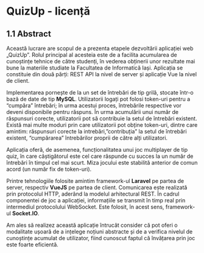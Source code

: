 ﻿# QuizUp - licență


## 1.1 Abstract
Această lucrare are scopul de a prezenta etapele dezvoltării aplicației web „QuizUp”. Rolul principal al acesteia este de a facilita acumularea de cunoștințe tehnice de către studenți, în vederea obținerii unor rezultate mai bune la materiile studiate la Facultatea de Informatică Iași. Aplicația se constituie din două părți: REST API la nivel de server și aplicație Vue la nivel de client.

Implementarea pornește de la un set de întrebări de tip grilă, stocate într-o bază de date de tip **MySQL**. Utilizatorii logați pot folosi token-uri pentru a “cumpăra” întrebări; în urma acestui proces, întrebările respective vor deveni disponibile pentru răspuns. În urma acumulării unui număr de răspunsuri corecte, utilizatorii pot să contribuie la setul de întrebări existent. Există mai multe moduri prin care utilizatorii pot obține token-uri, dintre care amintim: răspunsuri corecte la intrebări,”contribuția” la setul de întrebări existent, “cumpărarea” întrebărilor proprii de către alți utilizatori.

Aplicația oferă, de asemenea, funcționalitatea unui joc multiplayer de tip quiz, în care câștigătorul este cel care răspunde cu succes la un număr de întrebări în timpul cel mai scurt. Miza jocului este stabilită anterior de comun acord (un număr fix de token-uri).

Printre tehnologiile folosite amintim framework-ul  **Laravel** pe partea de server, respectiv **VueJS** pe partea de client. Comunicarea este realizată prin protocolul HTTP, aderând la modelul arhitectural REST. În cadrul componentei de joc a aplicației, informațiile se transmit în timp real prin intermediul protocolului WebSocket. Este folosit, în acest sens, framework-ul **Socket.IO**.

Am ales să realizez această aplicație întrucât consider că pot oferi o modalitate ușoară de a ințelege noțiuni abstracte și de a verifica nivelul de cunoștințe acumulat de utilizator, fiind cunoscut faptul că învățarea prin joc este foarte eficientă.
